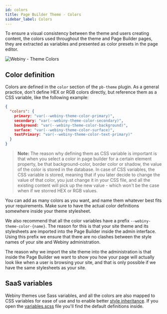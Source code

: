 ```yaml
---
id: colors
title: Page Builder Theme - Colors
sidebar_label: Colors
---
```


To ensure a visual consistency between the theme and users creating content, the colors used throughout the theme and Page Builder pages, they are extracted as variables and presented as color presets in the page editor.

![Webiny - Theme Colors](/img/theme-development/webiny-theme-colors.gif)

## Color definition

Colors are defined in the `color` section of the `pb-theme` plugin. As a general practice, don't define HEX or RGB colors directly, but reference them as a CSS variable, like the following example:

```json
{
  "colors": {
    primary: "var(--webiny-theme-color-primary)",
    secondary: "var(--webiny-theme-color-secondary)",
    background: "var(--webiny-theme-color-background)",
    surface: "var(--webiny-theme-color-surface)",
    textPrimary: "var(--webiny-theme-color-text-primary)"
  }
}
```

> **Note:** The reason why defining them as CSS variable is important is that when you select a color in page builder for a certain element property, be that background-color, border color or shadow, the value of the color is stored in the database. In case of CSS variables, the CSS variable is stored, meaning that if you later decide to change the value of that color, you just change it in your CSS file, and all the existing content will pick up the new value - which won't be the case when if we storred HEX or RGB values.

You can add as many colors as you want, and name them whatever best fits your requirements. Make sure to have the actual color definitions somewhere inside your theme stylesheet.

We also recommend that all the color variables have a prefix `--webiny-theme-color-{name}`. The reason for this is that your site theme and its stylesheets are imported into the Page Builder inside the admin interface. Using this prefix we ensure that there are no clashes between the style names of your site and Webiny administration.

The reason why we import the site theme into the administration is that inside the Page Builder we want to show you how your page will actually look like when a user is browsing your site, and that is only possible if we have the same stylesheets as your site.

## SaaS variables

Webiny themes use Sass variables, and all the colors are also mapped to CSS variables for ease of use and to enable better [style inheritance](/docs/webiny-apps/page-builder/development/themes/style-inheritance). If you open the [variables.scss](https://github.com/webiny/webiny-js/blob/master/packages/app-page-builder-theme/src/styles/variables.scss) file you'll find the default definitions inside.
